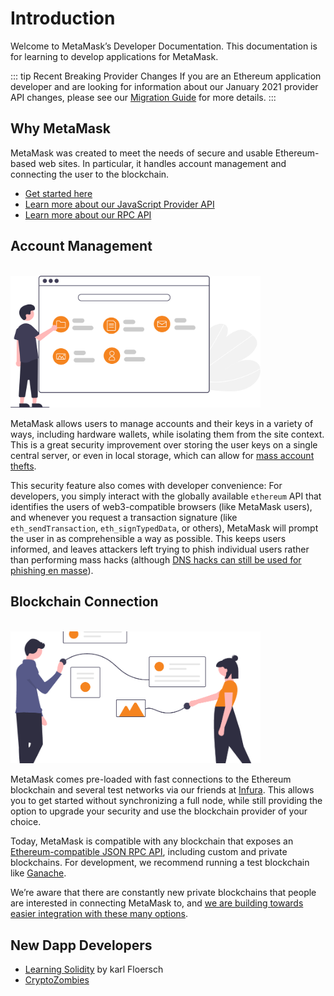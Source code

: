 # Introduction

Welcome to MetaMask’s Developer Documentation. This documentation is for learning to develop applications for MetaMask.

<!-- - You can find the latest version of MetaMask on our [official website](https://metamask.io/).
- For help using MetaMask, visit our [User Support Site](https://metamask.zendesk.com/).
- For up to the minute news, follow our [Peepeth](https://peepeth.com/MetaMask/), [Twitter](https://twitter.com/metamask_io) or [Medium](https://medium.com/metamask) pages.
- To learn how to contribute to the MetaMask project itself, visit our [Internal Docs](https://github.com/MetaMask/metamask-extension/tree/develop/docs). -->

::: tip Recent Breaking Provider Changes
If you are an Ethereum application developer and are looking for information about our January 2021 provider API changes,
please see our [Migration Guide](./provider-migration.html) for more details.
:::

<a href="/guide/#account-management">
  <card>
    <template v-slot:title>
      <img src="./../.vuepress/images/account-management.svg">
    </template>
    <template v-slot>
      <h3 class="text-center default-text-color">Account Management</h3>
    </template>
  </card>
</a>

<a href="/guide/#blockchain-connection">
  <card>
    <template v-slot:title>
      <img src="./../.vuepress/images./../images/blockchain-connection.png">
    </template>
    <template v-slot>
      <h3 class="text-center default-text-color">Blockchain Connection</h3>
    </template>
  </card>
</a>

## Why MetaMask

MetaMask was created to meet the needs of secure and usable Ethereum-based web sites. In particular, it handles account management and connecting the user to the blockchain.

- [Get started here](./getting-started.html)
- [Learn more about our JavaScript Provider API](./ethereum-provider.html)
- [Learn more about our RPC API](./rpc-api.html)

## Account Management

<br>

<img src="./../.vuepress/images/account-management.svg" width="400px">

MetaMask allows users to manage accounts and their keys in a variety of ways, including hardware wallets, while isolating them from the site context. This is a great security improvement over storing the user keys on a single central server, or even in local storage, which can allow for [mass account thefts](https://www.ccn.com/cryptocurrency-exchange-etherdelta-hacked-in-dns-hijacking-scheme/).

This security feature also comes with developer convenience: For developers, you simply interact with the globally available `ethereum` API that identifies the users of web3-compatible browsers (like MetaMask users), and whenever you request a transaction signature (like `eth_sendTransaction`, `eth_signTypedData`, or others), MetaMask will prompt the user in as comprehensible a way as possible. This keeps users informed, and leaves attackers left trying to phish individual users rather than performing mass hacks (although [DNS hacks can still be used for phishing en masse](https://medium.com/metamask/new-phishing-strategy-becoming-common-1b1123837168)).

## Blockchain Connection

<br>

<img src="./../.vuepress/images./../images/blockchain-connection.png" width="400px">

MetaMask comes pre-loaded with fast connections to the Ethereum blockchain and several test networks via our friends at [Infura](https://infura.io/). This allows you to get started without synchronizing a full node, while still providing the option to upgrade your security and use the blockchain provider of your choice.

Today, MetaMask is compatible with any blockchain that exposes an [Ethereum-compatible JSON RPC API](https://eth.wiki/json-rpc/API), including custom and private blockchains. For development, we recommend running a test blockchain like [Ganache](https://www.trufflesuite.com/ganache).

We’re aware that there are constantly new private blockchains that people are interested in connecting MetaMask to, and [we are building towards easier integration with these many options](https://medium.com/metamask/metamasks-vision-for-multiple-network-support-4ffbee9ec64d).

## New Dapp Developers

- [Learning Solidity](https://karl.tech/learning-solidity-part-1-deploy-a-contract/) by karl Floersch
- [CryptoZombies](https://cryptozombies.io/)
